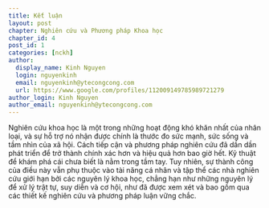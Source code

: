 ```yaml
---
title: Kết luận
layout: post
chapter: Nghiên cứu và Phương pháp Khoa học
chapter_id: 4
post_id: 1
categories: [nckh]
author:
  display_name: Kinh Nguyen
  login: nguyenkinh
  email: nguyenkinh@ytecongcong.com
  url: https://www.google.com/profiles/112009149785989721279
author_login: Kinh Nguyen
author_email: nguyenkinh@ytecongcong.com
---
```


Nghiên cứu khoa học là một trong những hoạt động khó khăn nhất của nhân loại, và sự hỗ trợ nó nhận được chính là thước đo sức mạnh, sức sống và tầm nhìn của xã hội. Cách tiếp cận và phương pháp nghiên cứu đã dần dần phát triển để trở thành chính xác hơn và hiệu quả hơn bao giờ hết. Kỹ thuật để khám phá cái chưa biết là nằm trong tầm tay. Tuy nhiên, sự thành công của điều này vẫn phụ thuộc vào tài năng cá nhân và tập thể các nhà nghiên cứu giới hạn bởi các nguyên lý khoa học, chẳng hạn như những nguyên lý để xử lý trật tự, suy diễn và cơ hội, như đã được xem xét và bao gồm qua các thiết kế nghiên cứu và phương pháp luận vững chắc.